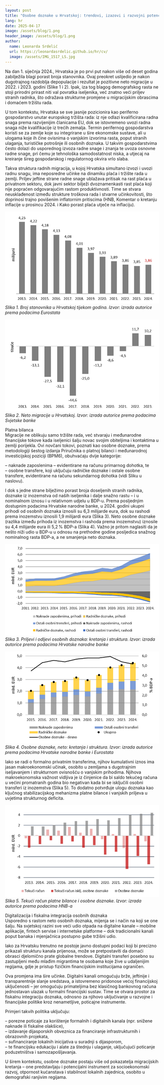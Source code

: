 ```yaml
---
layout: post
title: "Osobne doznake u Hrvatskoj: trendovi, izazovi i razvojni potencijal"
lang: hr
date: 2025-04-17
image: /assets/blog/1.png 
header_image: /assets/blog/1.png
author: 
  name: Leonarda Srdelić
  url: https://leonardasrdelic.github.io/hr/cv/
  image: /assets/IMG_1517_LS.jpg
---
```


Na dan 1. siječnja 2024., Hrvatska je po prvi put nakon više od deset godina zabilježila blagi porast broja stanovnika. 
Ovaj preokret uslijedio je nakon dugotrajnog razdoblja depopulacije i rezultat je pozitivne neto migracije u 2022. i 2023. godini (Slike 1 i 2). Ipak, iza tog blagog demografskog rasta ne stoji prirodni prirast niti val povratka iseljenika, već znatno veći priljev stranih radnika, što odražava strukturne promjene u migracijskim obrascima i domaćem tržištu rada. 

U tom kontekstu, Hrvatska se sve jasnije pozicionira kao periferno gospodarstvo unutar europskog tržišta rada: iz nje odlazi kvalificirana radna snaga prema razvijenijim članicama EU, dok se istovremeno uvozi radna snaga niže kvalifikacije iz trećih zemalja. Termin perifernog gospodarstva koristi se za zemlje koje su integrirane u šire ekonomske sustave, ali u ulogama koje ih čine ovisnima o vanjskim izvorima rasta, poput stranih ulaganja, turističke potrošnje ili osobnih doznaka. U takvim gospodarstvima često dolazi do usporednog izvoza radne snage i znanja te uvoza osnovne radne snage, pri čemu je tehnološka samodostatnost niska, a utjecaj na kreiranje šireg gospodarskog i regulatornog okvira vrlo slaba.

Takva struktura radnih migracija, u kojoj Hrvatska simultano izvozi i uvozi radnu snagu, ima neposredne učinke na dinamiku plaća i tržište rada u zemlji. Priljev jeftine strane radne snage ublažava pritisak na rast plaća u privatnom sektoru, dok javni sektor bilježi dvoznamenkasti rast plaća koji nije popraćen odgovarajućim rastom produktivnosti. Time se stvara neusklađenost između strukture troškova rada i stvarne učinkovitosti, što doprinosi trajno povišenim inflatornim pritiscima (HNB, Komentar o kretanju inflacije u prosincu 2024. i Kako porast plaća utječe na inflaciju).

![Slika 1. Broj stanovnika u Hrvatskoj tijekom godina. ](../../assets/blog/2.png)  
*Slika 1. Broj stanovnika u Hrvatskoj tijekom godina. Izvor: izrada autorice prema podacima Eurostata*

![Slika 2. Neto migracije u Hrvatskoj.](../../assets/blog/3.png)  
*Slika 2. Neto migracije u Hrvatskoj. Izvor: izrada autorice prema podacima Svjetske banke*

Platna bilanca  
Migracije ne oblikuju samo tržište rada, već stvaraju i međunarodne financijske tokove kada iseljenici šalju novac svojim obiteljima i kontaktima u zemlji porijekla. Ovi novčani tokovi, poznati kao osobne doznake, prema metodologiji šestog izdanja Priručnika o platnoj bilanci i međunarodnoj investicijskoj poziciji (BPM6), obuhvaćaju dvije kategorije:

– naknade zaposlenima – evidentirane na računu primarnog dohotka, te  
– osobne transfere, koji uključuju radničke doznake i ostale osobne transfere, evidentirane na računu sekundarnog dohotka (vidi Sliku u naslovu).

I dok s jedne strane bilježimo porast broja doseljenih stranih radnika, doznake iz inozemstva od naših iseljenika i dalje snažno rastu – i u nominalnom iznosu i u relativnom udjelu u BDP-u. Prema posljednjim dostupnim podacima Hrvatske narodne banke, u 2024. godini ukupni prihodi od osobnih doznaka iznosili su 6,3 milijarde eura, dok su rashodi prema inozemstvu iznosili 1,9 milijardi eura (Slika 3). Neto osobne doznake (razlika između prihoda iz inozemstva i rashoda prema inozemstvu) iznosile su 4,4 milijarde eura ili 5,2 % BDP-a (Slika 4). Važno je pritom naglasiti da je nešto niži udio u BDP-u u odnosu na prethodne godine posljedica snažnog nominalnog rasta BDP-a, a ne smanjenja neto doznaka.

![Slika 3. Priljevi i odljevi osobnih doznaka: kretanja i struktura](../../assets/blog/4.png)  
*Slika 3. Priljevi i odljevi osobnih doznaka: kretanja i struktura. Izvor: izrada autorice prema podacima Hrvatske narodne banke*

![Slika 4. Osobne doznake, neto: kretanja i struktura](../../assets/blog/5.png)  
*Slika 4. Osobne doznake, neto: kretanja i struktura. Izvor: izrada autorice prema podacima Hrvatske narodne banke i Eurostata*

Iako se radi o formalno privatnim transferima, njihov kumulativni iznos ima jasan makroekonomski učinak, osobito u zemljama s dugotrajnim iseljavanjem i strukturnom ovisnošću o vanjskim prihodima. Njihova makroekonomska važnost vidljiva je iz činjenice da bi saldo tekućeg računa u većini promatranih godina bio negativan kada bi se isključili osobni transferi iz inozemstva (Slika 5). To dodatno potvrđuje ulogu doznaka kao ključnog stabilizacijskog mehanizma platne bilance i vanjskih priljeva u uvjetima strukturnog deficita.

![Slika 5. Tekući račun platne bilance i osobne doznake](../../assets/blog/6.png)  
*Slika 5. Tekući račun platne bilance i osobne doznake. Izvor: izrada autorice prema podacima HNB-a*

Digitalizacija i fiskalna integracija osobnih doznaka  
Usporedno s rastom neto osobnih doznaka, mijenja se i način na koji se one šalju. Na svjetskoj razini sve veći udio otpada na digitalne kanale – mobilne aplikacije, fintech servise i internetske platforme – dok tradicionalni kanali poput banaka i mjenjačnica postupno gube tržišni udio. 

Iako za Hrvatsku trenutno ne postoje javno dostupni podaci koji bi precizno prikazali strukturu kanala prijenosa, može se pretpostaviti da domaći obrasci djelomično prate globalne trendove. Digitalni transferi posebno su zastupljeni među mlađim migrantima te osobama koje žive u udaljenijim regijama, gdje je pristup fizičkim financijskim institucijama ograničen.

Ova promjena ima šire učinke. Digitalni kanali omogućuju brže, jeftinije i transparentnije slanje sredstava, a istovremeno pridonose većoj financijskoj uključenosti – jer omogućuju primateljima bez klasičnog bankovnog računa jednostavan ulazak u formalni financijski sustav. Time se otvara prostor za fiskalnu integraciju doznaka, odnosno za njihovo uključivanje u razvojne i financijske politike kroz nenametljive, poticajne instrumente.

Primjeri takvih politika uključuju:

– porezne poticaje za korištenje formalnih i digitalnih kanala (npr. snižene naknade ili fiskalne olakšice),  
– izdavanje dijasporskih obveznica za financiranje infrastrukturnih i obrazovnih projekata,  
– sufinanciranje lokalnih inicijativa u suradnji s dijasporom,  
– te financijsku edukaciju i alate za štednju i ulaganje, uključujući poticanje poduzetništva i samozapošljavanja.

U širem kontekstu, osobne doznake postaju više od pokazatelja migracijskih kretanja – one predstavljaju i potencijalni instrument za socioekonomski razvoj, otpornost kućanstava i stabilnost lokalnih zajednica, osobito u demografski ranjivim regijama.


